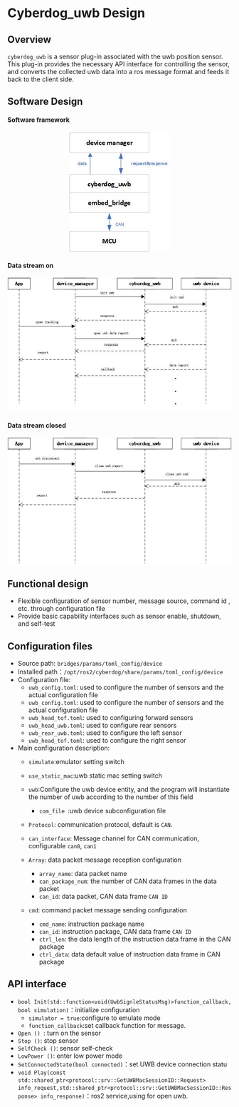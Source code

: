 # Cyberdog_uwb Design

##  Overview

``cyberdog_uwb`` is a sensor plug-in associated with the uwb position sensor. This plug-in provides the necessary API interface for controlling the sensor, and converts the collected uwb data into a ros message format and feeds it back to the client side.

## Software Design

#### Software framework

<center>

 ![avatar](./image/cyberdog_uwb/cyberdog_uwb.png)

</center>

#### Data stream on

<center>

 ![avatar](./image/cyberdog_uwb/cyberdog_uwb_open_flow.png)

</center>

#### Data stream closed

<center>

 ![avatar](./image/cyberdog_uwb/cyberdog_uwb_close_flow.png)

</center>

## Functional design

- Flexible configuration of sensor number, message source, command id , etc. through configuration file
- Provide basic capability interfaces such as sensor enable, shutdown, and self-test

## Configuration files

- Source path: ``bridges/params/toml_config/device``
- Installed path：``/opt/ros2/cyberdog/share/params/toml_config/device``
- Configuration file:
  - ``uwb_config.toml``: used to configure the number of sensors and the actual configuration file
  - ``uwb_config.toml``: used to configure the number of sensors and the actual configuration file
  - ``uwb_head_tof.toml``: used to configuring forward sensors
  - ``uwb_head_uwb.toml``: used to configure rear sensors
  - ``uwb_rear_uwb.toml``: used to configure the left sensor
  - ``uwb_head_tof.toml``: used to configure the right sensor
- Main configuration description:
  - ``simulate``:emulator setting switch
  - ``use_static_mac``:uwb static mac setting switch
  - ``uwb``:Configure the uwb device entity, and the program will instantiate the number of uwb according to the number of this field
    - ``com_file ``:uwb device subconfiguration file
  - ``Protocol``: communication protocol, default is ``CAN``.
  - ``can_interface``: Message channel for CAN communication, configurable     ``can0``, ``can1``
  - ``Array``: data packet message reception configuration
    - ``array_name``: data packet name
    - ``can_package_num``: the number of CAN data frames in the data packet
    - ``can_id``: data packet, CAN data frame ``CAN ID``

  - ``cmd``: command packet message sending configuration
    - ``cmd_name``: instruction package name
    - ``can_id``: instruction package, CAN data frame ``CAN ID``
    - ``ctrl_len``: the data length of the instruction data frame in the CAN package
    - ``ctrl_data``: data default value of instruction data frame in CAN package

##  API interface
- ``bool Init(std::function<void(UwbSignleStatusMsg)>function_callback, bool simulation)``：initialize configuration
  - ``simulator = true``:configure to emulate mode
  - ``function_callback``:set callback function for message.
- ``Open () ``: turn on the sensor
- ``Stop ()``: stop sensor
- ``SelfCheck ()``: sensor self-check
- ``LowPower ()``: enter low power mode
- ``SetConnectedState(bool connected)``：set UWB device connection statu
- ``void Play(const std::shared_ptr<protocol::srv::GetUWBMacSessionID::Request> info_request,std::shared_ptr<protocol::srv::GetUWBMacSessionID::Response> info_response)``：ros2 service,using for open uwb.
